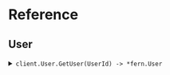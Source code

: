 # Reference
## User
<details><summary><code>client.User.GetUser(UserId) -> *fern.User</code></summary>
<dl>
<dd>

#### 🔌 Usage

<dl>
<dd>

<dl>
<dd>

```go
client.User.GetUser(
        context.TODO(),
        "userId",
    )
}
```
</dd>
</dl>
</dd>
</dl>

#### ⚙️ Parameters

<dl>
<dd>

<dl>
<dd>

**userId:** `fern.UserId` 
    
</dd>
</dl>
</dd>
</dl>


</dd>
</dl>
</details>
